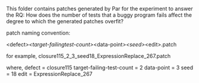This folder contains patches generated by Par for the experiment to answer the 
RQ: How does the number of tests that a buggy program fails affect the degree to which the 
generated patches overfit?

patch naming convention: 

\<defect\>_\<target-failingtest-count\>_\<data-point\>_\<seed\>_\<edit\>.patch

for example, closure115_2_3_seed18_ExpressionReplace_267.patch

where, 
defect = closure115
target-failing-test-count = 2
data-point = 3
seed = 18
edit = ExpressionReplace_267
